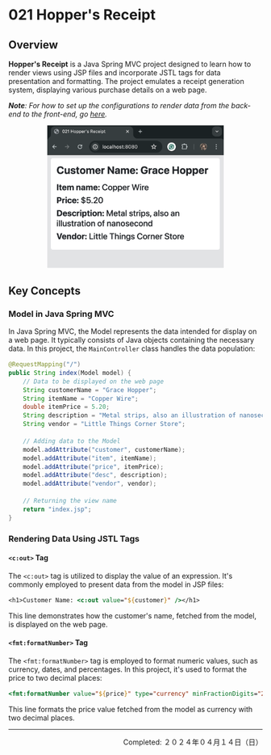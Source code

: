 # 021 Hopper's Receipt

## Overview

**Hopper's Receipt** is a Java Spring MVC project designed to learn how to render views using JSP files and incorporate JSTL tags for data presentation and formatting. The project emulates a receipt generation system, displaying various purchase details on a web page.

_**Note**: For how to set up the configurations to render data from the back-end to the front-end, go [here](../notes/Setting_up_views_in_Java_Spring.md)._

<div align="center">
<img src="./imgs/021-hoppers-receipt-demo.png" width="350px" height="auto">
</div>


## Key Concepts

### Model in Java Spring MVC

In Java Spring MVC, the Model represents the data intended for display on a web page. It typically consists of Java objects containing the necessary data. In this project, the `MainController` class handles the data population:

```java
@RequestMapping("/")
public String index(Model model) {
    // Data to be displayed on the web page
    String customerName = "Grace Hopper";
    String itemName = "Copper Wire";
    double itemPrice = 5.20;
    String description = "Metal strips, also an illustration of nanosecond";
    String vendor = "Little Things Corner Store";
    
    // Adding data to the Model
    model.addAttribute("customer", customerName);
    model.addAttribute("item", itemName);
    model.addAttribute("price", itemPrice);
    model.addAttribute("desc", description);
    model.addAttribute("vendor", vendor);
    
    // Returning the view name
    return "index.jsp";
}
```

### Rendering Data Using JSTL Tags

#### `<c:out>` Tag

The `<c:out>` tag is utilized to display the value of an expression. It's commonly employed to present data from the model in JSP files:

```jsp
<h1>Customer Name: <c:out value="${customer}" /></h1>
```

This line demonstrates how the customer's name, fetched from the model, is displayed on the web page.

#### `<fmt:formatNumber>` Tag

The `<fmt:formatNumber>` tag is employed to format numeric values, such as currency, dates, and percentages. In this project, it's used to format the price to two decimal places:

```jsp
<fmt:formatNumber value="${price}" type="currency" minFractionDigits="2" maxFractionDigits="2" />
```

This line formats the price value fetched from the model as currency with two decimal places.


---
<p align="right">Completed: ２０２４年０４月１４日（日）</p>